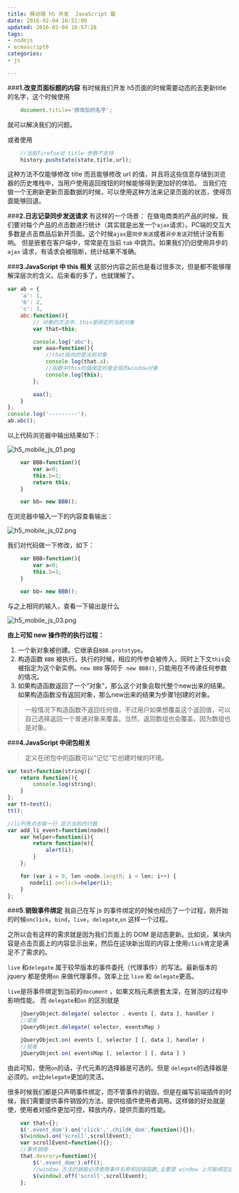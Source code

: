 ```yaml
---
title: 移动端 h5 开发  JavaScript 篇
date: 2016-02-04 16:51:00
updated: 2016-02-04 16:57:28
tags: 
- nodejs
- ecmascript6
categories: 
- js

---
```

###**1.改变页面标题的内容**
有时候我们开发 h5页面的时候需要动态的去更新title 的名字，这个时候使用
```javascript
	document.titile='修改后的名字';
```
就可以解决我们的问题。

或者使用
```javascript
	//当前firefox对 title 参数不支持
	history.pushstate(state,title,url);
```

这种方法不仅能够修改 title 而且能够修改 url 的值，并且将这些信息存储到浏览器的历史堆栈中，当用户使用返回按钮的时候能够得到更加好的体验。
当我们在做一个无刷新更新页面数据的时候，可以使用这种方法来记录页面的状态，使得页面能够回退。


<!--more-->


###**2.日志记录同步发送请求**
有这样的一个场景：
在做电商类的产品的时候，我们要对每个产品的点击数进行统计（其实就是出发一个` ajax `请求）。PC端的交互大多数是点击商品后新开页面。这个时候` ajax `是`同步发送`或者`异步发送`对统计没有影响。
但是嵌套在客户端中，常常是在当前 `tab` 中跳页。如果我们仍旧使用异步的`ajax` 请求，有请求会被阻断，统计结果不准确。


###**3.JavaScript 中 this 相关**
这部分内容之前也是看过很多次，但是都不能够理解深层次的含义。后来看的多了，也就理解了。

```javascript
var ab = {
    'a': 1,
    'b': 2,
    'c': 3,
    abc:function(){
        // 对象的方法中，this是绑定的当前对象
        var that=this;

        console.log('abc');
        var aaa=function(){
            //that指向的是当前对象
            console.log(that.a);
            //函数中this的值绑定的是全局的window对象
            console.log(this);
        };

        aaa();
    }
};
console.log('---------');
ab.abc();
```
以上代码浏览器中输出结果如下：

![h5_mobile_js_01.png][1]

```javascript
	var BBB=function(){
	    var a=0;
	    this.b=1;
	    return this;
	}

	var bb= new BBB();
```
在浏览器中输入一下的内容查看输出：

![h5_mobile_js_02.png][2]

我们对代码做一下修改，如下：
```javascript
	var BBB=function(){
	    var a=0;
	    this.b=1;
	}

	var bb= new BBB();
```
与之上相同的输入，查看一下输出是什么

![h5_mobile_js_03.png][3]

**由上可知 new  操作符的执行过程：**

 1. 一个新对象被创建。它继承自`BBB.prototype`。
 2. 构造函数 `BBB` 被执行。执行的时候，相应的传参会被传入，同时上下文`this`会被指定为这个新实例。`new BBB` 等同于` new BBB()`, 只能用在不传递任何参数的情况。
 3. 如果构造函数返回了一个“对象”，那么这个对象会取代整个new出来的结果。如果构造函数没有返回对象，那么new出来的结果为步骤1创建的对象。
 
 >一般情况下构造函数不返回任何值，不过用户如果想覆盖这个返回值，可以自己选择返回一个普通对象来覆盖。当然，返回数组也会覆盖，因为数组也是对象。

###**4.JavaScript 中闭包相关**

>定义在闭包中的函数可以“记忆”它创建时候的环境。

```javascript
var test=function(string){
    return function(){
        console.log(string);
    }
};
var tt=test();
tt();
```

```javascript
//li列表点击每一行 显示当前的行数 
var add_li_event=function(node){
    var helper=function(i){
        return function(e){
            alert(i);
        }
    };

    for (var i = 0, len =node.length; i < len; i++) {
       node[i].onclick=helper(i); 
    }
};
```

###**5.销毁事件绑定**
我自己在写 js 的事件绑定的时候也经历了一个过程，刚开始的时候`onclick`，`bind`，`live`，`delegate`,`on` 这样一个过程。

之所以会有这样的需求就是因为我们页面上的 DOM 是动态更新。比如说，某块内容是点击页面上的内容显示出来，然后在这块新出现的内容上使用`click`肯定是满足不了需求的。

`live` 和`delegate` 属于较早版本的事件委托（代理事件）的写法。最新版本的 jquery 都是使用`on` 来做代理事件。效率上比 `live` 和 `delegate`更高。

`live`是将事件绑定到当前的`document` ，如果文档元素嵌套太深，在冒泡的过程中影响性能。
而 `delegate`和`on` 的区别就是
```javascript
	jQueryObject.delegate( selector , events [, data ], handler )
	//或者
	jQueryObject.delegate( selector, eventsMap )
```

```javascript
	jQueryObject.on( events [, selector ] [, data ], handler )
	//或者
	jQueryObject.on( eventsMap [, selector ] [, data ] )
```
由此可知，使用`on`的话，子代元素的选择器是可选的。但是 `delegate`的选择器是必须的。`on`比`delegate`更加的灵活。

很多时候我们都是只声明事件绑定，而不管事件的销毁。但是在编写前端插件的时候，我们需要提供事件销毁的方法，提供给插件使用者调用。这样做的好处就是使，使用者对插件更加可控，释放内存，提供页面的性能。
```javascript
	var that={};
	$('.event_dom').on('click','.childK_dom',function(){});
	$(window).on('scroll',scrollEvent);
	var scrollEvent=function(){};
	//事件销毁
	that.desrory=function(){
		$('.event_dom').off();
		//window 方法的销毁必须使用事件名称和回调函数,主要是 window 上可能绑定这系统自定义的事件和回掉
		$(window).off('scroll',scrollEvent);
	};
```


  [1]: https://imgs.gnux.cn/usr/uploads/2016/02/1313960257.png
  [2]: https://imgs.gnux.cn/usr/uploads/2016/02/429810693.png
  [3]: https://imgs.gnux.cn/usr/uploads/2016/02/2374976348.png